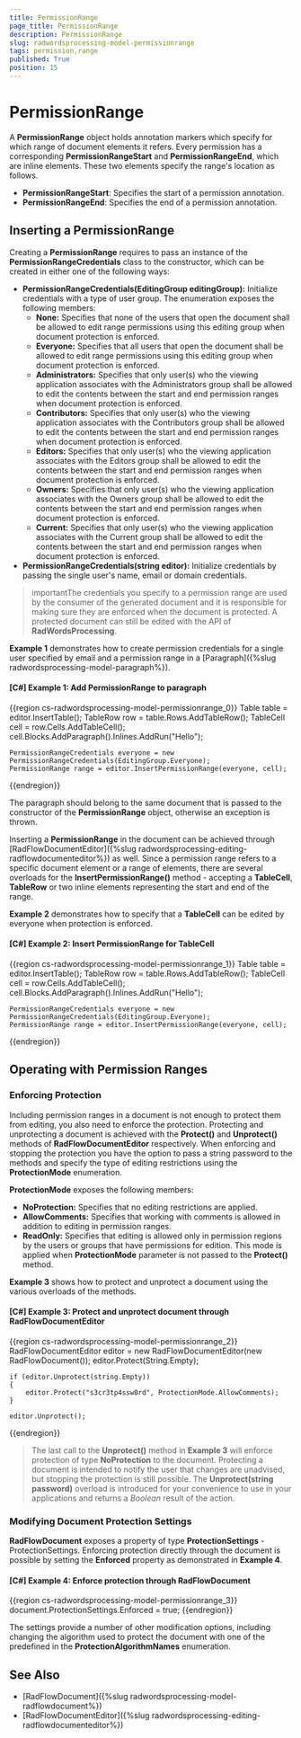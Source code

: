 ```yaml
---
title: PermissionRange
page_title: PermissionRange
description: PermissionRange
slug: radwordsprocessing-model-permissionrange
tags: permission,range
published: True
position: 15
---
```


# PermissionRange


A __PermissionRange__ object holds annotation markers which specify for which range of document elements it refers. Every permission has a corresponding __PermissionRangeStart__ and __PermissionRangeEnd__, which are inline elements. These two elements specify the range's location as follows.


* __PermissionRangeStart__: Specifies the start of a permission annotation.
* __PermissionRangeEnd__: Specifies the end of a permission annotation.


## Inserting a PermissionRange


Creating a __PermissionRange__ requires to pass an instance of the __PermissionRangeCredentials__ class to the constructor, which can be created in either one of the following ways:

* __PermissionRangeCredentials(EditingGroup editingGroup):__ Initialize credentials with a type of user group. The enumeration exposes the following members:
	* __None:__ Specifies that none of the users that open the document shall be allowed to edit range permissions using this editing group when document protection is enforced.
	* __Everyone:__ Specifies that all users that open the document shall be allowed to edit range permissions using this editing group when document protection is enforced.
	* __Administrators:__ Specifies that only user(s) who the viewing application associates with the Administrators group shall be allowed to edit the contents between the start and end permission ranges when document protection is enforced.
	* __Contributors:__  Specifies that only user(s) who the viewing application associates with the Contributors group shall be allowed to edit the contents between the start and end permission ranges when document protection is enforced.
	* __Editors:__ Specifies that only user(s) who the viewing application associates with the Editors group shall be allowed to edit the contents between the start and end permission ranges when document protection is enforced.
	* __Owners:__ Specifies that only user(s) who the viewing application associates with the Owners group shall be allowed to edit the contents between the start and end permission ranges when document protection is enforced.
	* __Current:__ Specifies that only user(s) who the viewing application associates with the Current group shall be allowed to edit the contents between the start and end permission ranges when document protection is enforced.
* __PermissionRangeCredentials(string editor):__ Initialize credentials by passing the single user's name, email or domain credentials.


>importantThe credentials you specify to a permission range are used by the consumer of the generated document and it is responsible for making sure they are enforced when the document is protected. A protected document can still be edited with the API of __RadWordsProcessing__.

__Example 1__ demonstrates how to create permission credentials for a single user specified by email and a permission range in a [Paragraph]({%slug radwordsprocessing-model-paragraph%}).


#### __[C#] Example 1: Add PermissionRange to paragraph__

{{region cs-radwordsprocessing-model-permissionrange_0}}
	Table table = editor.InsertTable();
	TableRow row = table.Rows.AddTableRow();
	TableCell cell = row.Cells.AddTableCell();
	cell.Blocks.AddParagraph().Inlines.AddRun("Hello");
	
	PermissionRangeCredentials everyone = new PermissionRangeCredentials(EditingGroup.Everyone);
	PermissionRange range = editor.InsertPermissionRange(everyone, cell);
{{endregion}}

The paragraph should belong to the same document that is passed to the constructor of the __PermissionRange__ object, otherwise an exception is thrown.


Inserting a __PermissionRange__ in the document can be achieved through [RadFlowDocumentEditor]({%slug radwordsprocessing-editing-radflowdocumenteditor%}) as well. Since a permission range refers to a specific document element or a range of elements, there are several overloads for the __InsertPermissionRange()__ method - accepting a __TableCell__, __TableRow__ or two inline elements representing the start and end of the range.

__Example 2__ demonstrates how to specify that a __TableCell__ can be edited by everyone when protection is enforced.

#### __[C#] Example 2: Insert PermissionRange for TableCell__

{{region cs-radwordsprocessing-model-permissionrange_1}}
	Table table = editor.InsertTable();
	TableRow row = table.Rows.AddTableRow();
	TableCell cell = row.Cells.AddTableCell();
	cell.Blocks.AddParagraph().Inlines.AddRun("Hello");
	
	PermissionRangeCredentials everyone = new PermissionRangeCredentials(EditingGroup.Everyone);
	PermissionRange range = editor.InsertPermissionRange(everyone, cell);
{{endregion}}


## Operating with Permission Ranges

### Enforcing Protection

Including permission ranges in a document is not enough to protect them from editing, you also need to enforce the protection. Protecting and unprotecting a document is achieved with the __Protect()__ and __Unprotect()__ methods of __RadFlowDocumentEditor__ respectively. When enforcing and stopping the protection you have the option to pass a string password to the methods and specify the type of editing restrictions using the __ProtectionMode__ enumeration.

__ProtectionMode__ exposes the following members:

* __NoProtection:__ Specifies that no editing restrictions are applied.
* __AllowComments:__ Specifies that working with comments is allowed in addition to editing in permission ranges.
* __ReadOnly:__ Specifies that editing is allowed only in permission regions by the users or groups that have permissions for edition. This mode is applied when __ProtectionMode__ parameter is not passed to the __Protect()__ method.

__Example 3__ shows how to protect and unprotect a document using the various overloads of the methods.

#### __[C#] Example 3: Protect and unprotect document through RadFlowDocumentEditor__

{{region cs-radwordsprocessing-model-permissionrange_2}}
	RadFlowDocumentEditor editor = new RadFlowDocumentEditor(new RadFlowDocument());
	editor.Protect(String.Empty);
	
	if (editor.Unprotect(string.Empty))
	{
	    editor.Protect("s3cr3tp4ssw0rd", ProtectionMode.AllowComments);
	}
	
	editor.Unprotect();
{{endregion}}


>The last call to the __Unprotect()__ method in __Example 3__ will enforce protection of type __NoProtection__ to the document. Protecting a document is intended to notify the user that changes are unadvised, but stopping the protection is still possible. The __Unprotect(string password)__ overload is introduced for your convenience to use in your applications and returns a *Boolean* result of the action. 

### Modifying Document Protection Settings

__RadFlowDocument__ exposes a property of type __ProtectionSettings__ - ProtectionSettings. Enforcing protection directly through the document is possible by setting the  __Enforced__ property as demonstrated in __Example 4__.

#### __[C#] Example 4: Enforce protection through RadFlowDocument__

{{region cs-radwordsprocessing-model-permissionrange_3}}
	document.ProtectionSettings.Enforced = true;
{{endregion}}

The settings provide a number of other modification options, including changing the algorithm used to protect the document with one of the predefined in the __ProtectionAlgorithmNames__ enumeration.



## See Also

* [RadFlowDocument]({%slug radwordsprocessing-model-radflowdocument%})
* [RadFlowDocumentEditor]({%slug radwordsprocessing-editing-radflowdocumenteditor%})



          
